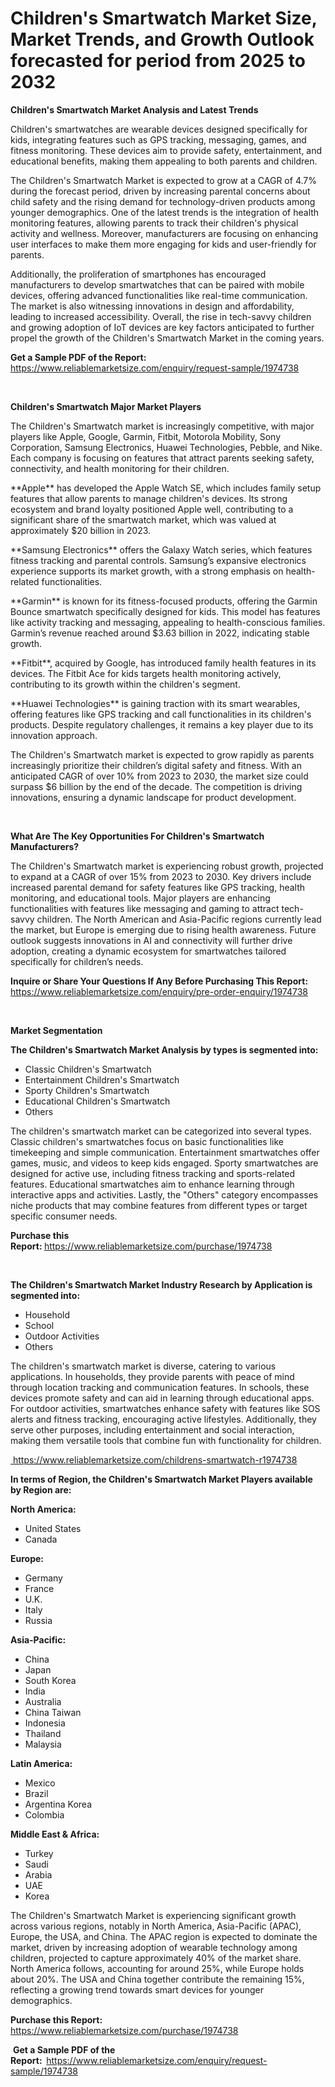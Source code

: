 <p><h1>Children's Smartwatch Market Size, Market Trends, and Growth Outlook forecasted for period from 2025 to 2032</h1></p><p><strong>Children's Smartwatch Market Analysis and Latest Trends</strong></p>
<p><p>Children's smartwatches are wearable devices designed specifically for kids, integrating features such as GPS tracking, messaging, games, and fitness monitoring. These devices aim to provide safety, entertainment, and educational benefits, making them appealing to both parents and children.</p><p>The Children's Smartwatch Market is expected to grow at a CAGR of 4.7% during the forecast period, driven by increasing parental concerns about child safety and the rising demand for technology-driven products among younger demographics. One of the latest trends is the integration of health monitoring features, allowing parents to track their children's physical activity and wellness. Moreover, manufacturers are focusing on enhancing user interfaces to make them more engaging for kids and user-friendly for parents.</p><p>Additionally, the proliferation of smartphones has encouraged manufacturers to develop smartwatches that can be paired with mobile devices, offering advanced functionalities like real-time communication. The market is also witnessing innovations in design and affordability, leading to increased accessibility. Overall, the rise in tech-savvy children and growing adoption of IoT devices are key factors anticipated to further propel the growth of the Children's Smartwatch Market in the coming years.</p></p>
<p><strong>Get a Sample PDF of the Report:&nbsp;</strong> <a href="https://www.reliablemarketsize.com/enquiry/request-sample/1974738?utm_campaign=3575&utm_medium=2&utm_source=Github&utm_content=ia&utm_term=12042025&utm_id=childrens-smartwatch">https://www.reliablemarketsize.com/enquiry/request-sample/1974738</a></p>
<p>&nbsp;</p>
<p><strong>Children's Smartwatch Major Market Players</strong></p>
<p><p>The Children's Smartwatch market is increasingly competitive, with major players like Apple, Google, Garmin, Fitbit, Motorola Mobility, Sony Corporation, Samsung Electronics, Huawei Technologies, Pebble, and Nike. Each company is focusing on features that attract parents seeking safety, connectivity, and health monitoring for their children.</p><p>**Apple** has developed the Apple Watch SE, which includes family setup features that allow parents to manage children's devices. Its strong ecosystem and brand loyalty positioned Apple well, contributing to a significant share of the smartwatch market, which was valued at approximately $20 billion in 2023.</p><p>**Samsung Electronics** offers the Galaxy Watch series, which features fitness tracking and parental controls. Samsung’s expansive electronics experience supports its market growth, with a strong emphasis on health-related functionalities.</p><p>**Garmin** is known for its fitness-focused products, offering the Garmin Bounce smartwatch specifically designed for kids. This model has features like activity tracking and messaging, appealing to health-conscious families. Garmin’s revenue reached around $3.63 billion in 2022, indicating stable growth.</p><p>**Fitbit**, acquired by Google, has introduced family health features in its devices. The Fitbit Ace for kids targets health monitoring actively, contributing to its growth within the children's segment.</p><p>**Huawei Technologies** is gaining traction with its smart wearables, offering features like GPS tracking and call functionalities in its children's products. Despite regulatory challenges, it remains a key player due to its innovation approach.</p><p>The Children's Smartwatch market is expected to grow rapidly as parents increasingly prioritize their children’s digital safety and fitness. With an anticipated CAGR of over 10% from 2023 to 2030, the market size could surpass $6 billion by the end of the decade. The competition is driving innovations, ensuring a dynamic landscape for product development.</p></p>
<p>&nbsp;</p>
<p><strong>What Are The Key Opportunities For Children's Smartwatch Manufacturers?</strong></p>
<p><p>The Children's Smartwatch market is experiencing robust growth, projected to expand at a CAGR of over 15% from 2023 to 2030. Key drivers include increased parental demand for safety features like GPS tracking, health monitoring, and educational tools. Major players are enhancing functionalities with features like messaging and gaming to attract tech-savvy children. The North American and Asia-Pacific regions currently lead the market, but Europe is emerging due to rising health awareness. Future outlook suggests innovations in AI and connectivity will further drive adoption, creating a dynamic ecosystem for smartwatches tailored specifically for children’s needs.</p></p>
<p><strong>Inquire or Share Your Questions If Any Before Purchasing This Report:</strong> <a href="https://www.reliablemarketsize.com/enquiry/pre-order-enquiry/1974738?utm_campaign=3575&utm_medium=2&utm_source=Github&utm_content=ia&utm_term=12042025&utm_id=childrens-smartwatch">https://www.reliablemarketsize.com/enquiry/pre-order-enquiry/1974738</a></p>
<p>&nbsp;</p>
<p><strong>Market Segmentation</strong></p>
<p><strong>The Children's Smartwatch Market Analysis by types is segmented into:</strong></p>
<p><ul><li>Classic Children's Smartwatch</li><li>Entertainment Children's Smartwatch</li><li>Sporty Children's Smartwatch</li><li>Educational Children's Smartwatch</li><li>Others</li></ul></p>
<p><p>The children's smartwatch market can be categorized into several types. Classic children's smartwatches focus on basic functionalities like timekeeping and simple communication. Entertainment smartwatches offer games, music, and videos to keep kids engaged. Sporty smartwatches are designed for active use, including fitness tracking and sports-related features. Educational smartwatches aim to enhance learning through interactive apps and activities. Lastly, the "Others" category encompasses niche products that may combine features from different types or target specific consumer needs.</p></p>
<p><strong>Purchase this Report:&nbsp;</strong><a href="https://www.reliablemarketsize.com/purchase/1974738?utm_campaign=3575&utm_medium=2&utm_source=Github&utm_content=ia&utm_term=12042025&utm_id=childrens-smartwatch">https://www.reliablemarketsize.com/purchase/1974738</a></p>
<p>&nbsp;</p>
<p><strong>The Children's Smartwatch Market Industry Research by Application is segmented into:</strong></p>
<p><ul><li>Household</li><li>School</li><li>Outdoor Activities</li><li>Others</li></ul></p>
<p><p>The children's smartwatch market is diverse, catering to various applications. In households, they provide parents with peace of mind through location tracking and communication features. In schools, these devices promote safety and can aid in learning through educational apps. For outdoor activities, smartwatches enhance safety with features like SOS alerts and fitness tracking, encouraging active lifestyles. Additionally, they serve other purposes, including entertainment and social interaction, making them versatile tools that combine fun with functionality for children.</p></p>
<p><a href="https://www.reliablemarketsize.com/childrens-smartwatch-r1974738?utm_campaign=3575&utm_medium=2&utm_source=Github&utm_content=ia&utm_term=12042025&utm_id=childrens-smartwatch">&nbsp;https://www.reliablemarketsize.com/childrens-smartwatch-r1974738</a></p>
<p><strong>In terms of Region, the Children's Smartwatch Market Players available by Region are:</strong></p>
<p>
    <p> <strong> North America: </strong>
        <ul>
            <li>United States</li>
            <li>Canada</li>
        </ul>
        </p> 
    <p> <strong> Europe: </strong>
        <ul>
            <li>Germany</li>
            <li>France</li>
            <li>U.K.</li>
            <li>Italy</li>
            <li>Russia</li>
        </ul>
        </p> 
    <p> <strong> Asia-Pacific: </strong>
        <ul>
            <li>China</li>
            <li>Japan</li>
            <li>South Korea</li>
            <li>India</li>
            <li>Australia</li>
            <li>China Taiwan</li>
            <li>Indonesia</li>
            <li>Thailand</li>
            <li>Malaysia</li>
        </ul>
        </p> 
    <p> <strong> Latin America: </strong>
        <ul>
            <li>Mexico</li>
            <li>Brazil</li>
            <li>Argentina Korea</li>
            <li>Colombia</li>
        </ul>
        </p> 
    <p> <strong> Middle East & Africa: </strong>
        <ul>
            <li>Turkey</li>
            <li>Saudi</li>
            <li>Arabia</li>
            <li>UAE</li>
            <li>Korea</li>
        </ul>
    </p>
    </p>
<p><p>The Children's Smartwatch Market is experiencing significant growth across various regions, notably in North America, Asia-Pacific (APAC), Europe, the USA, and China. The APAC region is expected to dominate the market, driven by increasing adoption of wearable technology among children, projected to capture approximately 40% of the market share. North America follows, accounting for around 25%, while Europe holds about 20%. The USA and China together contribute the remaining 15%, reflecting a growing trend towards smart devices for younger demographics.</p></p>
<p><strong>Purchase this Report: </strong><a href="https://www.reliablemarketsize.com/purchase/1974738?utm_campaign=3575&utm_medium=2&utm_source=Github&utm_content=ia&utm_term=12042025&utm_id=childrens-smartwatch">https://www.reliablemarketsize.com/purchase/1974738</a></p>
<p>&nbsp;<strong>Get a Sample PDF of the Report:&nbsp;&nbsp;</strong><a href="https://www.reliablemarketsize.com/enquiry/request-sample/1974738?utm_campaign=3575&utm_medium=2&utm_source=Github&utm_content=ia&utm_term=12042025&utm_id=childrens-smartwatch">https://www.reliablemarketsize.com/enquiry/request-sample/1974738</a></p>
<p><strong></strong></p>
<p><p></p><p></p><p></p></p>